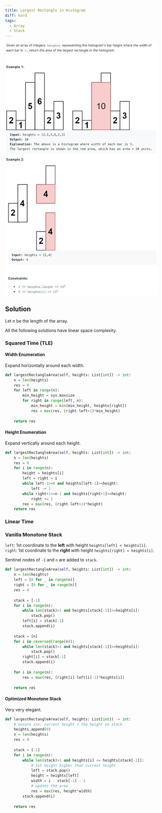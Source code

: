 ```yaml
---
title: Largest Rectangle in Histogram
diff: hard
tags:
  - Array
  - Stack
---
```


<img class="medium-zoom" src="/algo/largest-rectangle-in-histogram.png" alt="https://www.leetcode.com/problems/largest-rectangle-in-histogram">

## Solution

Let $n$ be the length of the array.

All the following solutions have linear space complexity.

### Squared Time (TLE)

#### Width Enumeration

Expand horizontally around each width.

```py
def largestRectangleArea(self, heights: List[int]) -> int:
    n = len(heights)
    res = 0
    for left in range(n):
        min_height = sys.maxsize
        for right in range(left, n):
            min_height = min(min_height, heights[right])
            res = max(res, (right-left+1)*min_height)

    return res
```

#### Height Enumeration

Expand vertically around each height.

```py
def largestRectangleArea(self, heights: List[int]) -> int:
    n = len(heights)
    res = 0
    for i in range(n):
        height = heights[i]
        left = right = i
        while left-1>=0 and heights[left-1]>=height:
            left -= 1
        while right+1<=n-1 and heights[right+1]>=height:
            right += 1
        res = max(res, (right-left+1)*height)
    return res
```

### Linear Time

### Vanilla Monotone Stack

`left`: 1st coordinate to the **left** with height `heights[left] < heights[i]`.  
`right`: 1st coordinate to the **right** with height `heights[right] < heights[i]`.

Sentinel nodes of `-1` and `n` are added to `stack`.

```py
def largestRectangleArea(self, heights: List[int]) -> int:
    n = len(heights)
    left = [0 for _ in range(n)]
    right = [0 for _ in range(n)]
    res = 0

    stack = [-1]
    for i in range(n):
        while len(stack)>1 and heights[stack[-1]]>=heights[i]:
            stack.pop()
        left[i] = stack[-1]
        stack.append(i)

    stack = [n]
    for i in reversed(range(n)):
        while len(stack)>1 and heights[stack[-1]]>=heights[i]:
            stack.pop()
        right[i] = stack[-1]
        stack.append(i)

    for i in range(n):
        res = max(res, (right[i]-left[i]-1)*heights[i])

    return res
```

#### Optimized Monotone Stack

Very very elegant.

```py
def largestRectangleArea(self, heights: List[int]) -> int:
    # ensure inv: current height < the height on stack
    heights.append(0)
    n = len(heights)
    res = 0

    stack = [-1]
    for i in range(n):
        while len(stack)>1 and heights[i] <= heights[stack[-1]]:
            # 1st height higher than current height
            left = stack.pop()
            height = heights[left]
            width = i - stack[-1] - 1
            # update the area
            res = max(res, height*width)
        stack.append(i)

    return res
```
